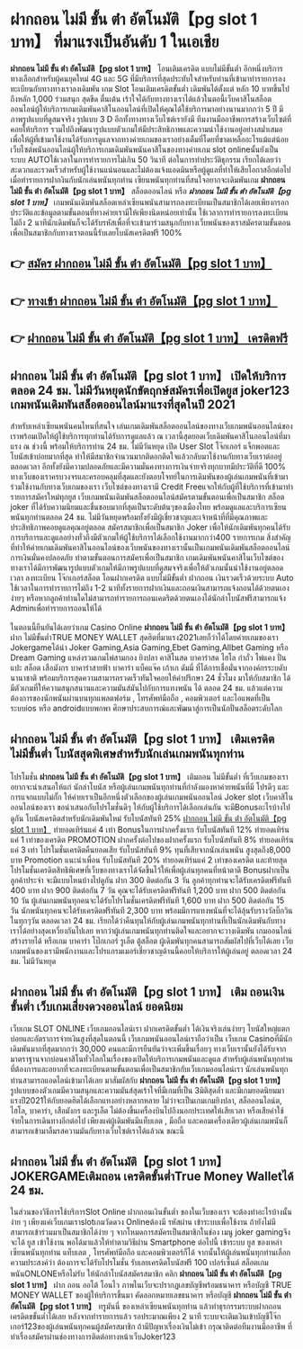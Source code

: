 # ฝากถอน ไม่มี ขั้น ต่ํา อัตโนมัติ【pg slot 1 บาท】  ที่มาแรงเป็นอันดับ 1 ในเอเชีย

**ฝากถอน ไม่มี ขั้น ต่ํา อัตโนมัติ【pg slot 1 บาท】** โอนเติมเครดิต แบบไม่มีขั้นต่ำ  อีกหนึ่งบริการทางเลือกสำหรับผู้คนยุคใหม่ 4G และ 5G ที่มีบริการที่สุดประทับใจสำหรับท่านที่เข้ามาทำรายการลงทะเบียนกับทางทางเราลงเดิมพัน เกม Slot  โอนเติมเครดิตขั้นต่ำ เดิมพันได้ตั้งแต่ หลัก 10 บาทขึ้นไปถึงหลัก 1,000 ร่วมสนุก สุดขีด ตื่นเต้น เร้าใจได้กับทางทางเราได้แล้วในตอนี้เว็บคาสิโนสล็อตออนไลน์ผู้ให้บริการเกมเดิมพันคาสิโนออนไลน์ที่เปิดให้คุณได้ใช้บริการมาอย่างนานมากกว่า 5 ปี มีภาพรูปแบบที่ดูสมจจริง รูปแบบ 3 D
อีกทั้งทางทางเว็บไซต์เรายังมี ทีมงานมืออาชีพการสร้างเว็บไซต์ที่คอยให้บริการ  รวมไปถึงพัฒนารูปแบบตัวเกมให้มีประสิทธิภาพและความน่าใช้งานอยู่อย่างสม่ำเสมอ เพื่อให้ผู้ที่เข้ามาใช้งานได้รับการดูแลจากทางค่ายเกมของเราอย่างเต็มที่โดยที่ขาดเหลืออะไรแม้แต่น้อย เว็บไซต์พนันออนไลน์ผู้ให้บริการเกมเดิมพันพนันคาสิโนของทางค่ายเกม slot onlineนั้นยังเป็นระบบ AUTOใช้เวลาในการทำรายการไม่เกิน 50 วินาที ต่อในการทำประวัติธุกรรม เรียกได้เลยว่าสะดวกและรวดเร็วสำหรับผู้ใช้งานแน่นอนและไม่ต้องแจ้งแอดมินหรือผู้ดูแลที่ทำให้เสียโอกาสอีกต่อไปเมื่อทำรายการฝากงินกับนักเล่นพนันทุกท่าน
เซียนพนันทุกท่านที่สนใจอยากจะเดิมพันเกม **ฝากถอน ไม่มี ขั้น ต่ํา อัตโนมัติ【pg slot 1 บาท】** สล็อตออนไลน์ หรือ ***ฝากถอน ไม่มี ขั้น ต่ํา อัตโนมัติ【pg slot 1 บาท】*** เกมพนันเดิมพันสล็อตเหล่าเซียนพนันสามารถลงทะเบียนเป็นสมาชิกได้เลยเพียงกรอกประวัติและข้อมูลตามขั้นตอนที่ทางค่ายเรามีให้เพียงนิดหน่อยเท่านั้น ใช้เวลาการทำรายการลงทะเบียนไม่ถึง 2 นาทีนักเดิมพันก็จะได้รับรหัสเพื่อที่จะเข้ามาร่วมสนุกกับทางเว็บพนันของเราสมัครตามขั้นตอนเพื่อเป็นสมาชิกกับทางเราตอนนี้รับเลยโบนัสเครดิตฟรี 100%

## 👉 [สมัคร ฝากถอน ไม่มี ขั้น ต่ํา อัตโนมัติ【pg slot 1 บาท】](https://archa888.com/)
## 👉 [ทางเข้า ฝากถอน ไม่มี ขั้น ต่ํา อัตโนมัติ【pg slot 1 บาท】](https://archa888.com/)
## 👉 [ฝากถอน ไม่มี ขั้น ต่ํา อัตโนมัติ【pg slot 1 บาท】 เครดิตฟรี](https://archa888.com/)

## ฝากถอน ไม่มี ขั้น ต่ํา อัตโนมัติ【pg slot 1 บาท】 เปิดให้บริการตลอด  24 ชม. ไม่มีวันหยุดนักขัตฤกษ์สมัครเพื่อเปิดยูส joker123 เกมพนันเดิมพันสล็อตออนไลน์มาแรงที่สุดในปี 2021

สำหรับเหล่าเซียนพนันคนไหนที่สนใจ เล่นเกมเดิมพันสล็อตออนไลน์ของทางเว็บเกมพนันออนไลน์ของเราพร้อมเปิดให้ผู้ใช้บริการทุกท่านได้รับการดูแลแล้ว ณ เวลานี้สุดยอดเว็บเดิมพันคาสิโนออนไลน์ที่มาแรง ณ ช่วงนี้ พร้อมให้บริการท่าน 24 ชม. ไม่มีวันหยุด เปิด User Slot โจ๊กเกอร์ แจ็กพอตและโบนัสเข้าบ่อยมากที่สุด ทำให้มีสมาชิกจำนวนมากติดอกติดใจแล้วกลับมาใช้งานกับทางเว็บเราต่ออยู่ตลอดเวลา อีกทั้งยังมีความปลอดภัยและมีความมั่นคงทางการเงินจ่ายจริงทุกบาทมีประวัติที่ดี 100% ทางเว็บของเราครบวงจรและครอบคลุมที่สุดและยังตอบโจทย์ในการเดิมพันของผู้เล่นเกมพนันที่เข้ามาร่วมใช้งานกับทางเว็บเกมของเรา
เว็บไซต์ของทางเรามี Credit Freeแจกให้กับผู้ที่ใช้บริการที่เข้ามาทำรายการสมัครใหม่ทุกยูส เว็บเกมพนันเดิมพันสล็อตออนไลน์สมัครตามขั้นตอนเพื่อเป็นสมาชิก สล็อต joker ที่ได้รับความนิยมและชื่นชอบมากที่สุดเป็นระดับต้นๆของเมืองไทย พร้อมดูแลและบริการเซียนพนันทุกท่านตลอด 24 ชม. ไม่มีวันหยุดพร้อมทั้งยังมีผู้เชี่ยวชาญและเจ้าหน้าที่ที่มีคุณภาพและประสิทธิภาพคอยดูแลคุณอยู่ตลอด สมัครสมาชิกเพื่อเป็นสมาชิก Joker เพื่อให้นักเดิมพันทุกคนได้รับการบริการและดูแลอย่างทั่วถึงมีตัวเกมให้ผู้ใช้บริการได้เลือกใช้งานมากกว่า400 รายการเกม
สิ่งสำคัญที่ทำให้ค่ายเกมเดิมพันคาสิโนออนไลน์ของเว็บพนันของทางเรานั้นเป็นเกมพนันเดิมพันสล็อตออนไลน์การเงินมั่นคงปลอดภัย ทำตามขั้นตอนการสมัครเพื่อเป็นสมาชิก  เกมเดิมพันพนันคาสิโนเว็บไซต์ของทางเราได้มีการพัฒนารูปแบบตัวเกมให้มีภาพรูปแบบที่ดูสมจจริงเพื่อให้ตัวเกมนั้นน่าใช้งานอยู่ตลอดเวลา ลงทะเบียน โจ๊กเกอร์สล็อต โอนฝากเครดิต แบบไม่มีขั้นต่ำ ฝากถอน เงินรวดเร็วด้วยระบบ Auto ใช้เวลาในการทำรายการไม่ถึง 1-2 นาทีทั้งรายการฝากเงินและถอนเงินสามารถแจ้งถอนได้ด้วยตนเองง่ายๆ หรือหากลูกค้าท่านใดไม่สามารถทำรายการถอนเคดริตด้วยตนเองได้นักล่าโบนัสฟรีสามารถแจ้ง Adminเพื่อทำรายการถอนให้ได้

ในตอนนี้ยืนยันได้เลยว่าเกม  Casino Online **ฝากถอน ไม่มี ขั้น ต่ํา อัตโนมัติ【pg slot 1 บาท】** ฝาก ไม่มีขั้นต่ำTRUE MONEY WALLET สุดฮิตที่มาแรง2021เลยก็ว่าได้โดยค่ายเกมของเรา Jokergameได้นำ  Joker Gaming,Asia Gaming,Ebet Gaming,Allbet Gaming หรือ Dream Gaming แหล่งรวมเกมไพ่สามกอง  ยิงปลา คาสิโนสด บาคาร่าสด ไฮโล กำถั่ว ไพ่แคง ปั่นแปะ สล็อต เสือมังกร บาคาร่าสายฟ้า บาคาร่า แบ็คแจ๊ค เก้าเก ดัมมี่ ที่ได้การเชื่อมั่นจากองค์กรระบดับนานาชาติ พร้อมบริการสุดความสามารถรวดเร็วทันใจคอยให้คำปรึกษา 24 ชั่วโมง มาให้กับสมาชิก ได้มีตัวเกมที่ให้ความสนุกสนานและความมันส์มันไปกับการแทงพนัน ได้ ตลอด 24 ชม. แล้วแต่ความต้องการของนักพนันผ่านบนทุกแพลตฟอร์ม , โทรศัพท์มือถือ , คอมพิวเตอร์ และไอแพดที่เป็นระบบios หรือ androidแบบพกพา ศึกษาประสบการณ์และพัฒนาสู่การเป็นนักปั่นสล็อตระดับโลก

## ฝากถอน ไม่มี ขั้น ต่ํา อัตโนมัติ【pg slot 1 บาท】 เติมเครดิต ไม่มีขั้นต่ำ โบนัสสุดพิเศษสำหรับนักเล่นเกมพนันทุกท่าน

โปรโมชั่น **ฝากถอน ไม่มี ขั้น ต่ํา อัตโนมัติ【pg slot 1 บาท】** เติมถอน ไม่มีขั้นต่ำ ที่เว็บเกมของเราอยากจะนำเสนอให้แก่  นักล่าโบนัส หรือผู้เล่นเกมพนันทุกท่านที่กำลังมองหาค่ายพนันที่มี โปรดีๆ และการแจกแบบไม่กั๊ก ให้ค่ายเราเป็นอีกหนึ่งตัวเลือกของผู้เล่นเกมพนันออนไลน์ Joker slot เว็บคาสิโนออนไลน์ของเรา ขอนำเสนอกับโปรโมชั่นดีๆ ให้กับผู้ใช้บริการได้เลือกเล่นกัน จะมีBonusอะไรบ้างไปดูกัน
โบนัสเครดิตสำหรับนักเดิมพันใหม่ รับโบนัสทันที 25% [ฝากถอน ไม่มี ขั้น ต่ํา อัตโนมัติ【pg slot 1 บาท】](https://archa888.com/) ทำยอดเทิร์นแค่ 4 เท่า
Bonusในการฝากครั้งแรก รับโบนัสทันที 12% ทำยอดเทิร์นแค่ 1 เท่าของเครดิต
 PROMOTION ฝากครั้งต่อไปของฝากครั้งแรก รับโบนัสทันที 8% ทำยอดเทิร์นแค่ 3 เท่า
โปรโมชั่นเครดิตคืนยอดเสีย รับโบนัสทันที 9% ทุนที่เสียจากนักเล่นพนัน สูงสุดถึง8,000 บาท
 Promotion แนะนำเพื่อน รับโบนัสทันที 20% ทำยอดเทิร์นแค่ 2 เท่าของเครดิต
และท้ายสุดโปรโมชั่นเครดิตสิทธิพิเศษที่เว็บของทางเราได้จัดขึ้นไว้ให้เพื่อผู้เล่นทุกคนที่หน้าตาดี Bonusฝากเป็นลูกค้าประจำ จะมีแบบไหนบ้างไปดูกัน
ฝาก 300 ติดต่อกัน 3 วัน ลูกค้าทุกท่านจะได้รับเครดิตฟรีทันที 400 บาท
ฝาก 900 ติดต่อกัน 7 วัน คุณจะได้รับเครดิตฟรีทันที 1,200 บาท
ฝาก 500 ติดต่อกัน 10 วัน ผู้เล่นเกมพนันทุกคนจะได้รับโปรโมชั่นเครดิตฟรีทันที 1,600 บาท
ฝาก 500 ติดต่อกัน 15 วัน นักพนันทุกคนจะได้รับเครดิตฟรีทันที 2,300 บาท
พร้อมมีการแทงพนันที่จะได้ลุ้นรับรางวัลบิ๊กวินในทุกๆวัน ตลอดเวลา 24 ชม. เรียกได้ว่าคืนทุนให้กับผู้เล่นเกมพนันทุกท่านที่เป็นนักเดิมพันกับทางเราได้อย่างสุดเหวี่ยงกันไปเลย หากว่าผู้เล่นเกมพนันทุกท่านติดใจและอยากจะวางเดิมพัน เกมออนไลน์สร้างรายได้ หรือเกม บาคาร่า โป๊กเกอร์ รูเล็ต ตู้สล็อต ผู้เดิมพันทุกคนสามารถสัมผัสไปที่เว็บได้เลย เว็บเกมพนันของเรามีพนักงานและโปรแกรมเมอร์เชี่ยวชาญด้านนี้คอยให้บริการให้ผู้เล่นอยู่ ตลอดเวลา 24 ชม. ไม่มีวันหยุด

## ฝากถอน ไม่มี ขั้น ต่ํา อัตโนมัติ【pg slot 1 บาท】 เติม ถอนเงินขั้นต่ำ  เว็บเกมเสี่ยงดวงออนไลน์ ยอดนิยม

เว็บเกม SLOT ONLINE เว็บเกมออนไลน์เรา ฝากเครดิตขั้นต่ำ ได้เงินจริงเล่นง่ายๆ โบนัสใหญ่แตกบ่อยและอัตราการจ่ายเงินสูงที่สุดในตอนนี้ เว็บเกมพนันออนไลน์เราถือว่าเป็น เว็บเกม Casinoที่มีนักเดิมพันมากที่สุดมากกว่า 30,000 คนและมีการยืนยันว่าจะเพิ่มขึ้นเรื่อยๆ ทางเว็บเรานั้นยังได้รับจากมาตราฐานจากบ่อนคาสิโนทั่วโลกในเรื่องของเปิดให้บริการเกมพนันและดูแล สำหรับผู้เล่นพนันทุกท่านที่ต้องการและอยากที่จะลงทะเบียนตามขั้นตอนเพื่อเป็นสมาชิกกับเว็บเกมออนไลน์เรา นักเล่นพนันทุกท่านสามารถแอดไลน์เข้ามาได้เลย
	มาสัมผัสกับ **ฝากถอน ไม่มี ขั้น ต่ํา อัตโนมัติ【pg slot 1 บาท】** รูปแบบของตัวเกมมีความสนุกและความมันส์สุดเร้าใจที่มีเกมที่เป็น 3มิติสุดล้ำ และมีเกมยอดนิยมมาแรงปี2021ให้กับยอดฮิตได้เลือกแทงอย่างหลากหลาย  ไม่ว่าจะเป็นเกมเกมยิงปลา, สล็อออนไลน์ต, ไฮโล, บาคาร่า, เสือมังกร และรูเล็ต ไม่ต้องขึ้นเครื่องบินไปถึงนอกประเทศให้เสียเวลา หรือเสียค่าใช้จ่ายในการเดินทางอีกต่อไป เพียงแค่ผู้เดิมพันมีแท็บเลต , มือถือ และคอมเครื่องเดียวผู้เล่นเกมพนันก็สามารถเข้ามาลิ้มรสความมันกับทางเว็บไซต์เราได้แล้วณ ขณะนี้

## ฝากถอน ไม่มี ขั้น ต่ํา อัตโนมัติ【pg slot 1 บาท】 JOKERGAMEเติมถอน เครดิตขั้นต่ำTrue Money Walletได้ 24 ชม.

ในส่วนของวิธีการใช้บริการSlot Online ฝากถอนเงินขั้นต่ำ ของในเว็บของเรา จะต้องทำอะไรบ้างนั้น ง่าย ๆ เพียงแค่เว็บเกมเราslotเกมวัดดวง Onlineต้องมี รหัสผ่าน เข้าระบบเพื่อใช้งาน ถ้ายังไม่มีสามารถเข้าร่วมมาเป็นสมาชิกได้ง่าย ๆ จากโหมดการสมัครเป็นสมาชิกในช่อง เมนู joker gamingจึงจะได้ ยูส เข้าใช้งาน พอได้มาแล้วให้ทำตามวิธีผ่าน Smartphone ต่อไปนี้
เข้าระบบ ยูส  ของเหล่าเซียนพนันทุกท่าน แท็บเลต , โทรศัพท์มือถือ และคอมพิวเตอร์ก็ได้
จากนั้นให้ผู้เล่นพนันทุกท่านเลือกความประสงค์ว่า ต้องการจะได้รับโปรโมชั่น รับเลยเครดิตโบนัสฟรี 100 เปอร์เซ็นต์  สล็อตเกมพนันONLONEหรือไม่รับ
ให้นักล่าโบนัสสมัครสมาชิก คลิก **ฝากถอน ไม่มี ขั้น ต่ํา อัตโนมัติ【pg slot 1 บาท】** ฝาก ถอน ออโต้ โอนไว ภาพในเว็บจะปรากฏเลขบัญชีพร้อมธนาคาร หรือบัญชี TRUE MONEY WALLET ของผู้ให้บริการขึ้นมา
คัดลอกหมายเลขธนาคาร หรือบัญชี **ฝากถอน ไม่มี ขั้น ต่ํา อัตโนมัติ【pg slot 1 บาท】** ทรูมันนี่ ของเหล่าเซียนพนันทุกท่าน แล้วทำธุรกรรมระบบฝากถอนเครดิตขขั้นต่ำได้เลย
หลังจากทำรายการแล้ว รอประมาณเพียง 2 นาที ระบบจะเติมเงินเข้าบัญชีโจ๊กเกอร์123ของผู้เล่นพนันทุกคนผู้สมัครสมาชิก
ถ้ามีปัญหาเรื่องเงินไม่เข้า กรุณาติดต่อทีมงานมืออาชีพ ที่ทำเรื่องสมัครผ่านช่องทางการติดต่อทางหน้าเว็บJoker123



